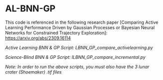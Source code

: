 # AL-BNN-GP
This code is referenced in the following research paper [Comparing Active Learning Performance Driven by Gaussian Processes or Bayesian Neural Networks for Constrained Trajectory Exploration]: https://arxiv.org/abs/2309.16114

*Active Learning BNN & GP Script: LBNN_GP_compare_activelearning.py*

*Science-Blind BNN & GP Script: ILBNN_GP_compare_incremental.py*

*Note: In order to run the above scripts, you must also have the 3 lunar crater (Shoemaker) .tif files* 
